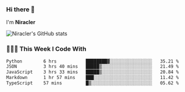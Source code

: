 ### Hi there 👋

I'm **Niracler**

![Niracler's GitHub stats](https://github-readme-stats.vercel.app/api?username=Niracler&show_icons=true)


### 👨🏻‍💻 This Week I Code With

<!--START_SECTION:waka-->

```txt
Python        6 hrs           ████████▓░░░░░░░░░░░░░░░░   35.21 %
JSON          3 hrs 40 mins   █████▒░░░░░░░░░░░░░░░░░░░   21.49 %
JavaScript    3 hrs 33 mins   █████▒░░░░░░░░░░░░░░░░░░░   20.84 %
Markdown      1 hr 57 mins    ███░░░░░░░░░░░░░░░░░░░░░░   11.42 %
TypeScript    57 mins         █▒░░░░░░░░░░░░░░░░░░░░░░░   05.62 %
```

<!--END_SECTION:waka-->
